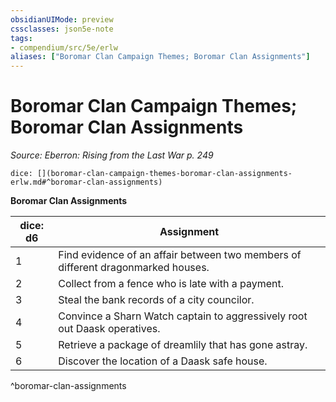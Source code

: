 ```yaml
---
obsidianUIMode: preview
cssclasses: json5e-note
tags:
- compendium/src/5e/erlw
aliases: ["Boromar Clan Campaign Themes; Boromar Clan Assignments"]
---
```

# Boromar Clan Campaign Themes; Boromar Clan Assignments
*Source: Eberron: Rising from the Last War p. 249* 

`dice: [](boromar-clan-campaign-themes-boromar-clan-assignments-erlw.md#^boromar-clan-assignments)`

**Boromar Clan Assignments**

| dice: d6 | Assignment |
|----------|------------|
| 1 | Find evidence of an affair between two members of different dragonmarked houses. |
| 2 | Collect from a fence who is late with a payment. |
| 3 | Steal the bank records of a city councilor. |
| 4 | Convince a Sharn Watch captain to aggressively root out Daask operatives. |
| 5 | Retrieve a package of dreamlily that has gone astray. |
| 6 | Discover the location of a Daask safe house. |
^boromar-clan-assignments